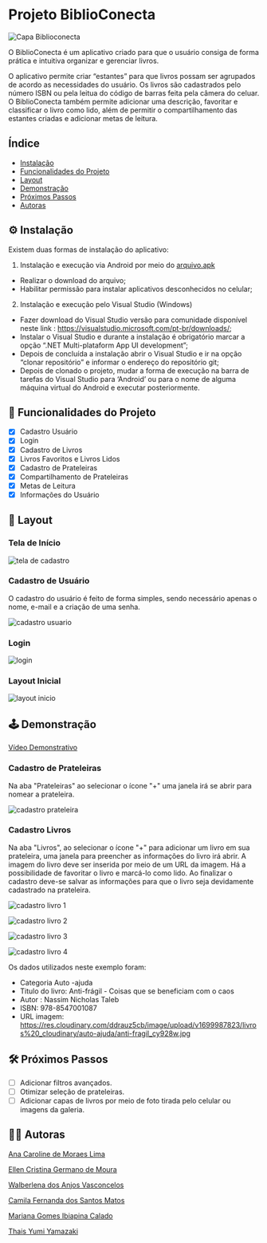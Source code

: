 # Projeto  BiblioConecta

![Capa Biblioconecta](./assets/biblioconecta%20capa.png)

O BiblioConecta é um aplicativo criado para que o usuário consiga de forma prática e intuitiva organizar e gerenciar livros. 

O aplicativo permite criar “estantes” para que livros possam ser agrupados de acordo as necessidades do usuário. Os livros são cadastrados pelo número ISBN ou pela leitua do código de barras feita pela câmera do celuar. O BiblioConecta também permite adicionar uma descrição, favoritar e classificar o livro como lido, além de permitir o compartilhamento das estantes criadas e adicionar metas de leitura.

## Índice
<a name="nome"></a> 

- [Instalação](#nome1)
- [Funcionalidades do Projeto](#nome2)
- [Layout](#nome3)
- [Demonstração](#nome4)
- [Próximos Passos](#nome5)
- [Autoras](#nome6)

## ⚙️ <a id="nome1">Instalação</a>

Existem duas formas de instalação do aplicativo:
1)	Instalação e execução via Android por meio do <a href="https://github.com/caiiibr/biblioConecta/blob/ecf2fa3f3e33a2f19451fb5979b92b1b5a09a118/dist/com.biblioconecta.apk">arquivo.apk</a>
- Realizar o download do arquivo;
- Habilitar permissão para instalar aplicativos desconhecidos no celular;

2)	Instalação e execução pelo Visual Studio (Windows)
- Fazer download do Visual Studio versão para comunidade disponível neste link : https://visualstudio.microsoft.com/pt-br/downloads/;
- Instalar o Visual Studio e durante a instalação é obrigatório marcar a opção “.NET Multi-plataform App UI development”;
- Depois de concluída a instalação abrir o Visual Studio e ir na opção “clonar repositório” e informar o endereço do repositório git;
- Depois de clonado o projeto, mudar a forma de execução na barra de tarefas do Visual Studio para ‘Android’ ou para o nome de alguma máquina virtual do Android e executar posteriormente.

## 📲 <a id="nome2">Funcionalidades do Projeto</a>

- [x] Cadastro Usuário
- [x] Login
- [x] Cadastro de Livros
- [x] Livros Favoritos e Livros Lidos
- [x] Cadastro de Prateleiras
- [x] Compartilhamento de Prateleiras
- [x] Metas de Leitura
- [x] Informações do Usuário

## 📰 <a id="nome3">Layout</a>

### Tela de Início
![tela de cadastro](./assets/inicio.jpg)

### Cadastro de Usuário
O cadastro do usuário é feito de forma simples, sendo necessário apenas o nome, e-mail e a criação de uma senha.

![cadastro usuario](./assets/cadastro.jpg)

### Login
![login](./assets/login.jpg)

### Layout Inicial
![layout inicio](./assets/layoutinicio.jpg)

## 🕹️ <a id="nome4">Demonstração</a>

[Vídeo Demonstrativo](https://www.youtube.com/watch?v=QNJEta1ZOPI)

### Cadastro de Prateleiras

Na aba "Prateleiras" ao selecionar o ícone "+" uma janela irá se abrir para nomear a prateleira.

![cadastro prateleira](./assets/cadastroprateleira.jpg)

### Cadastro Livros

Na aba "Livros", ao selecionar o ícone "+" para adicionar um livro em sua prateleira, uma janela para preencher as informações do livro irá abrir. A imagem do livro deve ser inserida por meio de um URL da imagem. Há a possibilidade de favoritar o livro e marcá-lo como lido. Ao finalizar o cadastro deve-se salvar as informações para que o livro seja devidamente cadastrado na prateleira.

![cadastro livro 1](./assets/cadastro%20livro%201.jpg)

![cadastro livro 2](./assets/cadastro%20livro%202.jpg)

![cadastro livro 3](./assets/cadastro%20livro%203.jpg)

![cadastro livro 4](./assets/cadastro%20livro%204.jpg)



Os dados utilizados neste exemplo foram:
- Categoria Auto -ajuda
- Titulo do livro:  Anti-frágil - Coisas que se beneficiam com o caos 
- Autor : Nassim Nicholas Taleb
- ISBN: 978-8547001087
- URL imagem: https://res.cloudinary.com/ddrauz5cb/image/upload/v1699987823/livros%20_cloudinary/auto-ajuda/anti-fragil_cy928w.jpg





## 🛠️ <a id="nome5">Próximos Passos</a>

- [ ] Adicionar filtros avançados.
- [ ] Otimizar seleção de prateleiras.
- [ ] Adicionar capas de livros por meio de foto tirada pelo celular ou imagens da galeria.

## 👩‍💻 <a id="nome6">Autoras</a>

<a href="https://github.com/anamoraeslima">Ana Caroline de Moraes Lima</a>

<a href="https://github.com/ellen-moura">Ellen Cristina Germano de Moura</a>

<a href="https://github.com/WalVasconcelos">Walberlena dos Anjos Vasconcelos</a>

<a href="https://github.com/caiiibr">Camila Fernanda dos Santos Matos</a>

<a href="https://github.com/marigic">Mariana Gomes Ibiapina Calado</a>

<a href="https://github.com/ThaisYamazaki">Thais Yumi Yamazaki</a>
